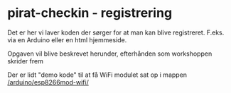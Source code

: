 # pirat-checkin - registrering

Det er her vi laver koden der sørger for at man kan blive registreret. F.eks. via en Arduino eller en html hjemmeside.

Opgaven vil blive beskrevet herunder, efterhånden som workshoppen skrider frem

Der er lidt "demo kode" til at få WiFi modulet sat op i mappen [/arduino/esp8266mod-wifi/](./arduino/esp8266mod-wifi/README.md)